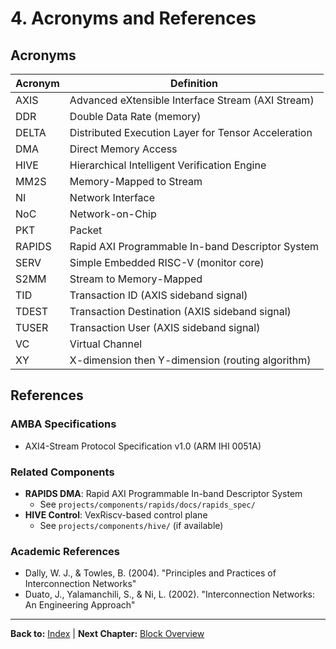 # 4. Acronyms and References

## Acronyms

| Acronym | Definition |
|---------|------------|
| AXIS | Advanced eXtensible Interface Stream (AXI Stream) |
| DDR | Double Data Rate (memory) |
| DELTA | Distributed Execution Layer for Tensor Acceleration |
| DMA | Direct Memory Access |
| HIVE | Hierarchical Intelligent Verification Engine |
| MM2S | Memory-Mapped to Stream |
| NI | Network Interface |
| NoC | Network-on-Chip |
| PKT | Packet |
| RAPIDS | Rapid AXI Programmable In-band Descriptor System |
| SERV | Simple Embedded RISC-V (monitor core) |
| S2MM | Stream to Memory-Mapped |
| TID | Transaction ID (AXIS sideband signal) |
| TDEST | Transaction Destination (AXIS sideband signal) |
| TUSER | Transaction User (AXIS sideband signal) |
| VC | Virtual Channel |
| XY | X-dimension then Y-dimension (routing algorithm) |

## References

### AMBA Specifications
- AXI4-Stream Protocol Specification v1.0 (ARM IHI 0051A)

### Related Components
- **RAPIDS DMA**: Rapid AXI Programmable In-band Descriptor System
  - See `projects/components/rapids/docs/rapids_spec/`
- **HIVE Control**: VexRiscv-based control plane
  - See `projects/components/hive/` (if available)

### Academic References
- Dally, W. J., & Towles, B. (2004). "Principles and Practices of Interconnection Networks"
- Duato, J., Yalamanchili, S., & Ni, L. (2002). "Interconnection Networks: An Engineering Approach"

---

**Back to:** [Index](../delta_index.md) | **Next Chapter:** [Block Overview](../ch02_blocks/00_block_overview.md)
